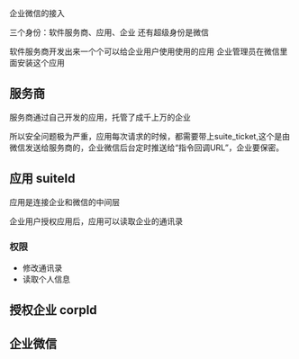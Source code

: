 

企业微信的接入


三个身份：软件服务商、应用、企业
还有超级身份是微信


软件服务商开发出来一个个可以给企业用户使用使用的应用
企业管理员在微信里面安装这个应用


## 服务商

服务商通过自己开发的应用，托管了成千上万的企业

所以安全问题极为严重，应用每次请求的时候，都需要带上suite_ticket,这个是由微信发送给服务商的，企业微信后台定时推送给“指令回调URL”，企业要保密。


## 应用  suiteId
应用是连接企业和微信的中间层

企业用户授权应用后，应用可以读取企业的通讯录

### 权限
- 修改通讯录
- 读取个人信息


## 授权企业 corpId


## 企业微信



